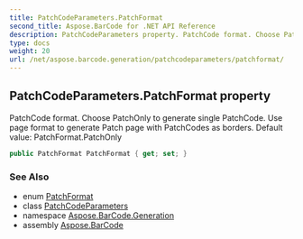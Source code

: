 ```yaml
---
title: PatchCodeParameters.PatchFormat
second_title: Aspose.BarCode for .NET API Reference
description: PatchCodeParameters property. PatchCode format. Choose PatchOnly to generate single PatchCode. Use page format to generate Patch page with PatchCodes as borders. Default value PatchFormat.PatchOnly
type: docs
weight: 20
url: /net/aspose.barcode.generation/patchcodeparameters/patchformat/
---
```

## PatchCodeParameters.PatchFormat property

PatchCode format. Choose PatchOnly to generate single PatchCode. Use page format to generate Patch page with PatchCodes as borders. Default value: PatchFormat.PatchOnly

```csharp
public PatchFormat PatchFormat { get; set; }
```

### See Also

* enum [PatchFormat](../../patchformat/)
* class [PatchCodeParameters](../)
* namespace [Aspose.BarCode.Generation](../../patchcodeparameters/)
* assembly [Aspose.BarCode](../../../)


